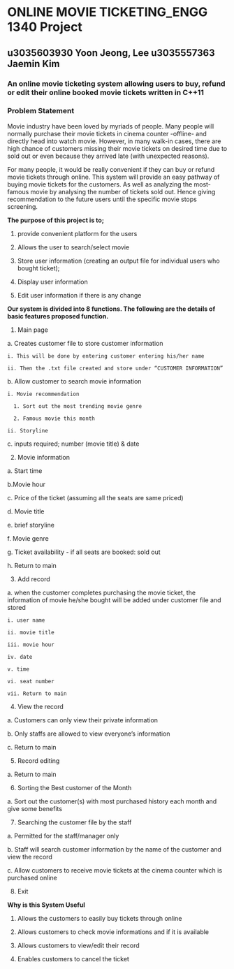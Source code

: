 # ONLINE MOVIE TICKETING_ENGG 1340 Project

## u3035603930 Yoon Jeong, Lee      u3035557363 Jaemin Kim

### An online movie ticketing system allowing users to buy, refund or edit their online booked movie tickets written in C++11


### Problem Statement

 Movie industry have been loved by myriads of people. Many people will normally purchase their movie tickets in cinema counter -offline- and directly head into watch movie. However, in many walk-in cases, there are high chance of customers missing their movie tickets on desired time due to sold out or even because they arrived late (with unexpected reasons). 
 
For many people, it would be really convenient if they can buy or refund movie tickets through online. This system will provide an easy pathway of buying movie tickets for the customers. As well as analyzing the most-famous movie by analysing the number of tickets sold out. Hence giving recommendation to the future users until the specific movie stops screening. 

**The purpose of this project is to;**

1. provide convenient platform for the users

2. Allows the user to search/select movie 

3. Store user information (creating an output file for individual users who bought ticket);

4. Display user information 

5. Edit user information if there is any change

**Our system is divided into 8 functions. The following are the details of basic features proposed function.**

1. Main page
  
  a. Creates customer file to store customer information
    
    i. This will be done by entering customer entering his/her name
    
    ii. Then the .txt file created and store under “CUSTOMER INFORMATION” 
  
  b. Allow customer to search movie information
    
    i. Movie recommendation
      
      1. Sort out the most trending movie genre
      
      2. Famous movie this month

    ii. Storyline
  
  c. inputs required; number (movie title) & date

2. Movie information
  
  a. Start time 
  
  b.Movie hour
  
  c. Price of the ticket (assuming all the seats are same priced)
  
  d. Movie title 
  
  e. brief storyline
  
  f. Movie genre
  
  g. Ticket availability - if all seats are booked: sold out
  
  h. Return to main

3. Add record
  
  a. when the customer completes purchasing the movie ticket, the information of movie he/she bought will be added under customer file and stored
    
    i. user name
    
    ii. movie title
    
    iii. movie hour
    
    iv. date
    
    v. time
    
    vi. seat number 
    
    vii. Return to main

4. View the record
  
  a. Customers can only view their private information 
  
  b. Only staffs are allowed to view everyone’s information
  
  c. Return to main

5. Record editing
  
  a. Return to main

6. Sorting the Best customer of the Month
  
  a. Sort out the customer(s) with most purchased history each month and give some benefits

7. Searching the customer file by the staff
  
  a. Permitted for the staff/manager only
  
  b. Staff will search customer information by the name of the customer and view the record
  
  c. Allow customers to receive movie tickets at the cinema counter which is purchased online

8. Exit


**Why is this System Useful** 

1. Allows the customers to easily buy tickets through online

2. Allows customers to  check movie informations and if it is available

3. Allows customers to view/edit their record

4. Enables customers to cancel the ticket

 


